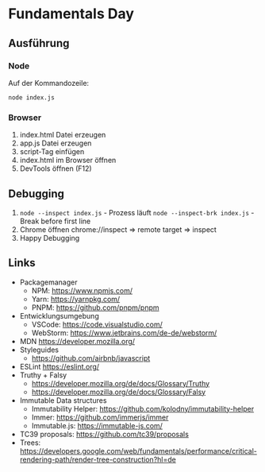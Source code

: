 # Fundamentals Day

## Ausführung

### Node

Auf der Kommandozeile:

```
node index.js
```

### Browser

1. index.html Datei erzeugen
2. app.js Datei erzeugen
3. script-Tag einfügen
4. index.html im Browser öffnen
5. DevTools öffnen (F12)

## Debugging

1. `node --inspect index.js` - Prozess läuft `node --inspect-brk index.js` - Break before first line
2. Chrome öffnen chrome://inspect => remote target => inspect
3. Happy Debugging

## Links

- Packagemanager
  - NPM: https://www.npmjs.com/
  - Yarn: https://yarnpkg.com/
  - PNPM: https://github.com/pnpm/pnpm
- Entwicklungsumgebung
  - VSCode: https://code.visualstudio.com/
  - WebStorm: https://www.jetbrains.com/de-de/webstorm/
- MDN https://developer.mozilla.org/
- Styleguides
  - https://github.com/airbnb/javascript
- ESLint https://eslint.org/
- Truthy + Falsy
  - https://developer.mozilla.org/de/docs/Glossary/Truthy
  - https://developer.mozilla.org/de/docs/Glossary/Falsy
- Immutable Data structures
  - Immutability Helper: https://github.com/kolodny/immutability-helper
  - Immer: https://github.com/immerjs/immer
  - Immutable.js: https://immutable-js.com/
- TC39 proposals: https://github.com/tc39/proposals
- Trees: https://developers.google.com/web/fundamentals/performance/critical-rendering-path/render-tree-construction?hl=de
